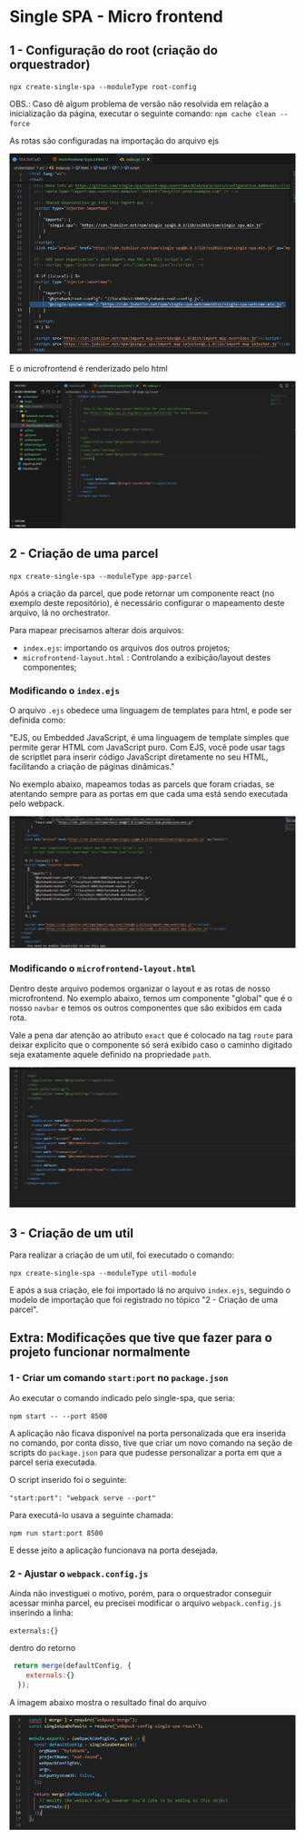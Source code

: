 # Single SPA - Micro frontend

## 1 - Configuração do root (criação do orquestrador) 

`npx create-single-spa --moduleType root-config`

OBS.: Caso dê algum problema de versão não resolvida em relação a inicialização da página, executar o seguinte comando:
`npm cache clean --force`

As rotas são configuradas na importação do arquivo ejs

![alt text](import-ejs.PNG)

E o microfrontend é renderizado pelo html

![alt text](implementation-html.PNG)

## 2 - Criação de uma parcel

`npx create-single-spa --moduleType app-parcel`

Após a criação da parcel, que pode retornar um componente react (no exemplo deste repositório), é necessário configurar o mapeamento deste arquivo, lá no orchestrator.

Para mapear precisamos alterar dois arquivos:

- `index.ejs`: importando os arquivos dos outros projetos;
- `microfrontend-layout.html` : Controlando a exibição/layout destes componentes;

### Modificando o `index.ejs` 

O arquivo `.ejs` obedece uma linguagem de templates para html, e pode ser definida como:

"EJS, ou Embedded JavaScript, é uma linguagem de template simples que permite gerar HTML com JavaScript puro. Com EJS, você pode usar tags de scriptlet para inserir código JavaScript diretamente no seu HTML, facilitando a criação de páginas dinâmicas."

No exemplo abaixo, mapeamos todas as parcels que foram criadas, se atentando sempre para as portas em que cada uma está sendo executada pelo webpack.

![alt text](image.png)

### Modificando o `microfrontend-layout.html`

Dentro deste arquivo podemos organizar o layout e as rotas de nosso microfrontend. No exemplo abaixo, temos um componente "global" que é o nosso `navbar` e temos os outros componentes que são exibidos em cada rota.

Vale a pena dar atenção ao atributo `exact` que é colocado na tag `route` para deixar explicito que o componente só será exibido caso o caminho digitado seja exatamente aquele definido na propriedade `path`.

![alt text](image-1.png)


## 3 - Criação de um util

Para realizar a criação de um util, foi executado o comando:

`npx create-single-spa --moduleType util-module`

E após a sua criação, ele foi importado lá no arquivo `index.ejs`, seguindo o modelo de importação que foi registrado no tópico "2 - Criação de uma parcel".



## Extra: Modificações que tive que fazer para o projeto funcionar normalmente

### 1 - Criar um comando `start:port` no `package.json`

Ao executar o comando indicado pelo single-spa, que seria:

`npm start -- --port 8500`

A aplicação não ficava disponível na porta personalizada que era inserida no comando, por conta disso, tive que criar um novo comando na seção de scripts do `package.json` para que pudesse personalizar a porta em que a parcel seria executada.

O script inserido foi o seguinte:

`"start:port": "webpack serve --port"`

Para executá-lo usava a seguinte chamada:

`npm run start:port 8500`

E desse jeito a aplicação funcionava na porta desejada.

### 2 - Ajustar o `webpack.config.js`

Ainda não investiguei o motivo, porém, para o orquestrador conseguir acessar minha parcel, eu precisei modificar o arquivo `webpack.config.js` inserindo a linha:

`externals:{}`

dentro do retorno

```js
 return merge(defaultConfig, {
    externals:{}
  });
```

A imagem abaixo mostra o resultado final do arquivo

![alt text](image-2.png)

